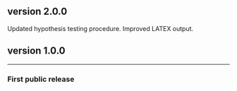 ## version 2.0.0
Updated hypothesis testing procedure. Improved LATEX output.

## version 1.0.0

---

### First public release


